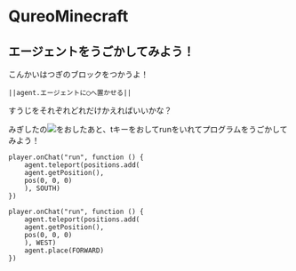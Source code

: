 # QureoMinecraft

## エージェントをうごかしてみよう！

こんかいはつぎのブロックをつかうよ！

``||agent.エージェントに◯へ置かせる||``

すうじをそれぞれどれだけかえればいいかな？

みぎしたの![](https://raw.githubusercontent.com/camp-minecraft/TechkidsCampTutorial/master/images/playbutton.png)をおしたあと、tキーをおしてrunをいれてプログラムをうごかしてみよう！

```template
player.onChat("run", function () {
    agent.teleport(positions.add(
    agent.getPosition(),
    pos(0, 0, 0)
    ), SOUTH)
})

```

```ghost
player.onChat("run", function () {
    agent.teleport(positions.add(
    agent.getPosition(),
    pos(0, 0, 0)
    ), WEST)
    agent.place(FORWARD)
})

```